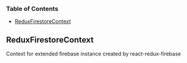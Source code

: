 <!-- Generated by documentation.js. Update this documentation by updating the source code. -->

### Table of Contents

-   [ReduxFirestoreContext](#reduxfirestorecontext)

## ReduxFirestoreContext

Context for extended firebase instance created
by react-redux-firebase
